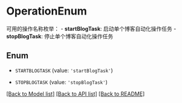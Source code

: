 # OperationEnum

可用的操作名称枚举： - **startBlogTask**: 启动单个博客自动化操作任务 - **stopBlogTask**: 停止单个博客自动化操作任务 

## Enum

* `STARTBLOGTASK` (value: `'startBlogTask'`)

* `STOPBLOGTASK` (value: `'stopBlogTask'`)

[[Back to Model list]](../README.md#documentation-for-models) [[Back to API list]](../README.md#documentation-for-api-endpoints) [[Back to README]](../README.md)


